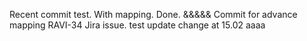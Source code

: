 Recent commit test.
With mapping.
Done. &&&&&
Commit for advance mapping RAVI-34 Jira issue.
test
update
change at 15.02
aaaa
